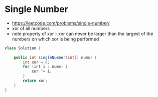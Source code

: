# Single Number

- https://leetcode.com/problems/single-number/
- xor of all numbers
- note property of xor - xor can never be larger than the largest of the numbers on which xor is being performed

```java
class Solution {
    
    public int singleNumber(int[] nums) {
        int xor = 0;
        for (int i : nums) {
            xor ^= i;
        }
        return xor;
    }
}
```
